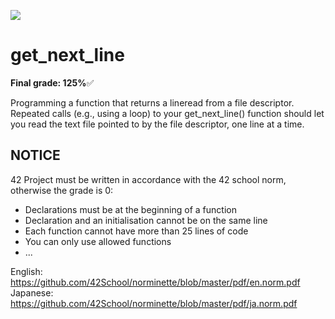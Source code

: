 ![](./42.png)
# get_next_line
**Final grade: 125%**:white_check_mark:</br>

Programming a function that returns a lineread from a file descriptor. Repeated calls (e.g., using a loop) to your get_next_line() function should let
you read the text file pointed to by the file descriptor, one line at a time.

## NOTICE 
42 Project must be written in accordance with the 42 school norm, otherwise the grade is 0:
* Declarations must be at the beginning of a function
* Declaration and an initialisation cannot be on the same line
* Each function cannot have more than 25 lines of code
* You can only use allowed functions
* ...

English: https://github.com/42School/norminette/blob/master/pdf/en.norm.pdf <br />
Japanese: https://github.com/42School/norminette/blob/master/pdf/ja.norm.pdf
